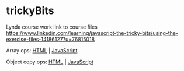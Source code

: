 # trickyBits
Lynda course work
link to course files https://www.linkedin.com/learning/javascript-the-tricky-bits/using-the-exercise-files-14186127?u=76815018

Array ops: [HTML](/arrays/filterMapReduce.html) | [JavaScript](/arrays/filterMapReduce.js)

Object copy ops: [HTML](/cloning/index.html) | [JavaScript](/arrays/start.js)
